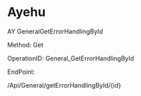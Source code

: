 #     Ayehu


AY GeneralGetErrorHandlingById

Method: Get

OperationID: General_GetErrorHandlingById

EndPoint:

/Api/General/getErrorHandlingById/{id}
